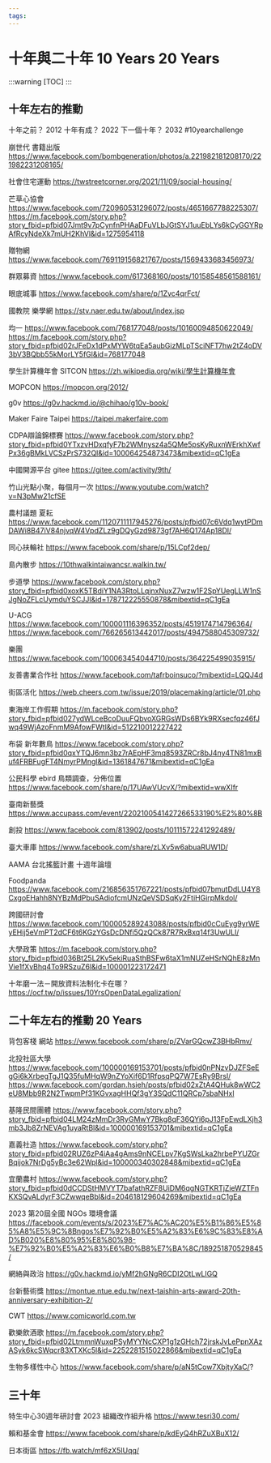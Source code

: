 ```yaml
---
tags:
---
```


# 十年與二十年 10 Years 20 Years

:::warning
[TOC]
:::

## 十年左右的推動

十年之前？ 2012
十年有成？ 2022
下一個十年？ 2032
#10yearchallenge

崩世代 書籍出版
https://www.facebook.com/bombgeneration/photos/a.221982181208170/221982231208165/

社會住宅運動
https://twstreetcorner.org/2021/11/09/social-housing/

芒草心協會
https://www.facebook.com/720960531296072/posts/4651667788225307/
https://m.facebook.com/story.php?story_fbid=pfbid07Jmt9v7pCynfnPHAaDFuVLbJGtSYJ1uuEbLYs6kCyGGYRpAfRcyNdeXk7mUH2KhVl&id=1275954118

贈物網
https://www.facebook.com/769119156821767/posts/1569433683456973/

群眾募資
https://www.facebook.com/617368160/posts/10158548561588161/

眼底城事 
https://www.facebook.com/share/p/1Zvc4qrFct/

國教院 樂學網
https://stv.naer.edu.tw/about/index.jsp

均一
https://www.facebook.com/768177048/posts/10160094850622049/
https://m.facebook.com/story.php?story_fbid=pfbid02rJFeDx1dPxMYW6tqEa5aubGizMLpTSciNFT7hw2tZ4oDV3bV3BQbb55kMorLY5fGl&id=768177048

學生計算機年會 SITCON
https://zh.wikipedia.org/wiki/學生計算機年會

MOPCON
https://mopcon.org/2012/

g0v
https://g0v.hackmd.io/@chihao/g10v-book/

Maker Faire Taipei
https://taipei.makerfaire.com

CDPA辯論錦標賽
https://www.facebook.com/story.php?story_fbid=pfbid0YTxzvHDxqfyF7b2WMnysz4a5QMe5psKyRuxnWErkhXwfPx36gBMkLVCSzPrS732Ql&id=100064254873473&mibextid=qC1gEa

中國開源平台 gitee
https://gitee.com/activity/9th/

竹山光點小聚，每個月一次
https://www.youtube.com/watch?v=N3pMw21cfSE

農村議題 夏耘
https://www.facebook.com/1120711117945276/posts/pfbid07c6Vdq1wytPDmDAWi8B47iV84njvqW4VpdZLz9gDQyGzd9873gf7AH6Q174Ap18Dl/

同心扶輪社
https://www.facebook.com/share/p/15LCpf2dep/

島內散步
https://10thwalkintaiwancsr.walkin.tw/

步道學
https://www.facebook.com/story.php?story_fbid=pfbid0xoxK5TBdiY1NA3RtoLLqjnxNuxZ7wzw1F2SpYUegLLW1nSJgNoZFLcUymduYSCJJl&id=178712225550878&mibextid=qC1gEa

U-ACG
https://www.facebook.com/100001116396352/posts/4519174714796364/
https://www.facebook.com/766265613442017/posts/4947588045309732/

樂團
https://www.facebook.com/100063454044710/posts/364225499035915/

友善書業合作社
https://www.facebook.com/tafrboinsuco/?mibextid=LQQJ4d

街區活化
https://web.cheers.com.tw/issue/2019/placemaking/article/01.php

東海岸工作假期
https://m.facebook.com/story.php?story_fbid=pfbid027ydWLceBcoDuuFQbvoXGRGsWDs6BYk9RXsecfqz46fJwq49WjAzoFnmM9AfowFWtl&id=512210012227422

布袋 新年數鳥
https://www.facebook.com/story.php?story_fbid=pfbid0qxYTQJ6mn3bz7rAEpHF3mq8593ZRCr8bJ4ny4TN81mxBuf4FRBFugFT4NmyrPMngl&id=1361847671&mibextid=qC1gEa

公民科學 ebird 鳥類調查，分佈位置
https://www.facebook.com/share/p/17UAwVUcvX/?mibextid=wwXIfr

臺南新藝獎
https://www.accupass.com/event/2202100541427266533190%E2%80%8B

創投
https://www.facebook.com/813902/posts/10111572241292489/

臺大車庫
https://www.facebook.com/share/zLXv5w6abuaRUW1D/

AAMA 台北搖籃計畫
十週年論壇

Foodpanda
https://www.facebook.com/216856351767221/posts/pfbid07bmutDdLU4Y8CxgoEHahh8NYBzMdPbuSAdiofcmUNzQeVSDSqKy2FtiHGirpMkdol/

跨國研討會
https://www.facebook.com/100005289243088/posts/pfbid0cCuEyg9yrWEyEHij5eVmPT2dCF6t6KGzYGsDcDNfi5QzQCk87R7RxBxq14f3UwULl/

大學政策
https://m.facebook.com/story.php?story_fbid=pfbid036Bt25L2Kv5ekiRuaSthBSFw6taX1mNUZeHSrNQhE8zMnVie1fXvBhq4To9RSzuZ6l&id=100001223172471

十年磨一法－開放資料法制化卡在哪？
https://ocf.tw/p/issues/10YrsOpenDataLegalization/

## 二十年左右的推動 20 Years

背包客棧 網站
https://www.facebook.com/share/p/ZVarGQcwZ3BHbRmv/


北投社區大學
https://www.facebook.com/100000169153701/posts/pfbid0nPNzvDJZFSeEgGi6kXrbegTgJ1Q35fuMHqW9nZYoXif6D1RfpsqPQ7W7EsRy9Brsl/
https://www.facebook.com/gordan.hsieh/posts/pfbid02xZtA4QHuk8wWC2eU8Mbb9R2N2TwpmPf31KGvxagHHQf3gY3SQdC11QRCp7sbaNHxl

基隆民間團體
https://www.facebook.com/story.php?story_fbid=pfbid04LM24zMmDr3RyGMwY7Bkg8qF36QYi6pJ13FpEwdLXjh3mb3Jb8ZrNEVAg1uyaRtBl&id=100000169153701&mibextid=qC1gEa

嘉義社造
https://www.facebook.com/story.php?story_fbid=pfbid02RUZ6zP4iAa4gAms9nNCELpv7KgSWsLka2hrbePYUZGrBqijok7NrDg5yBc3e62Wpl&id=100000340302848&mibextid=qC1gEa

宜蘭農村
https://www.facebook.com/story.php?story_fbid=pfbid0dCCDStHMVYT7bafathRZF8UiDM6qgNGTKRTjZieWZTFnKXSQvALdyrF3CZwwqeBbl&id=204618129604269&mibextid=qC1gEa

2023 第20屆全國 NGOs 環境會議
https://facebook.com/events/s/2023%E7%AC%AC20%E5%B1%86%E5%85%A8%E5%9C%8Bngos%E7%92%B0%E5%A2%83%E6%9C%83%E8%AD%B020%E8%80%95%E8%80%98-%E7%92%B0%E5%A2%83%E6%B0%B8%E7%BA%8C/189251870529845/

網絡與政治
https://g0v.hackmd.io/yMf2hGNgR6CDI2OtLwLlGQ

台新藝術獎
https://montue.ntue.edu.tw/next-taishin-arts-award-20th-anniversary-exhibition-2/

CWT
https://www.comicworld.com.tw

歡樂飲酒歌
https://m.facebook.com/story.php?story_fbid=pfbid02LtmmnWuxqPSyMYYNcCXP1g1zGHch72jrskJvLePpnXAzASyk6kcSWqcr83XTXKc5l&id=2252281515022866&mibextid=qC1gEa

生物多樣性中心
https://www.facebook.com/share/p/aN5tCow7XbjtyXaC/?

## 三十年

特生中心30週年研討會
2023 組織改作組升格
https://www.tesri30.com/

賴和基金會
https://www.facebook.com/share/p/kdEyQ4hRZuXBuX12/

日本街區
https://fb.watch/mf6zX5IUqq/